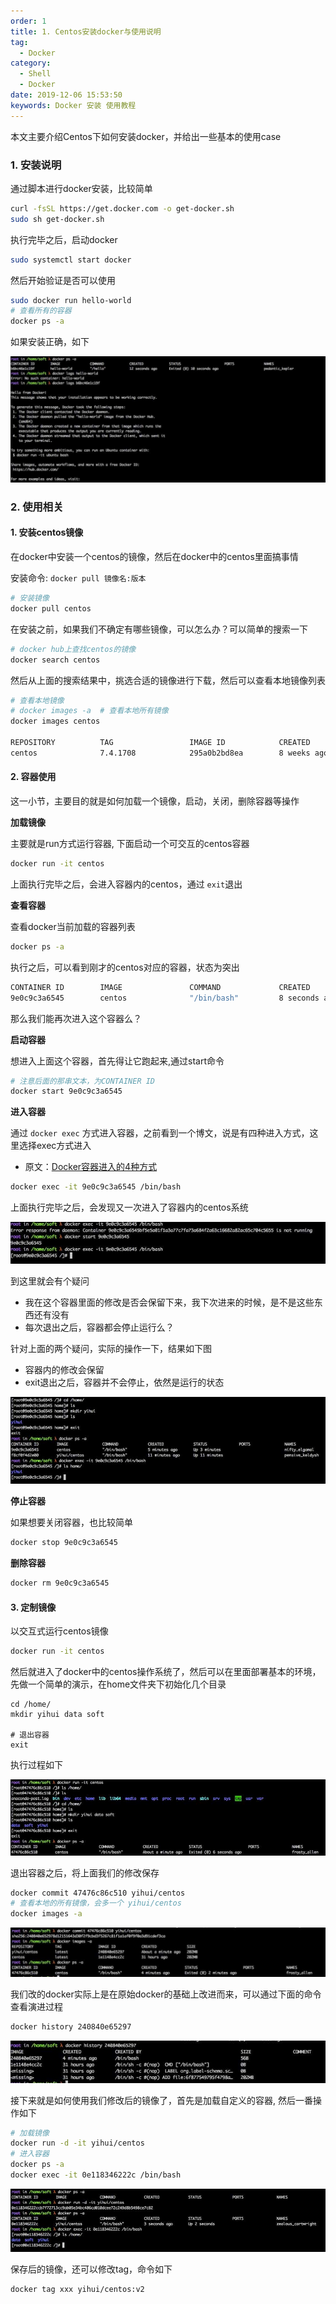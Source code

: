 ```yaml
---
order: 1
title: 1. Centos安装docker与使用说明
tag:
  - Docker
category:
  - Shell
  - Docker
date: 2019-12-06 15:53:50
keywords: Docker 安装 使用教程
---
```


本文主要介绍Centos下如何安装docker，并给出一些基本的使用case

<!-- more -->

### 1. 安装说明

通过脚本进行docker安装，比较简单

```sh
curl -fsSL https://get.docker.com -o get-docker.sh
sudo sh get-docker.sh
```

执行完毕之后，启动docker

```sh
sudo systemctl start docker
```

然后开始验证是否可以使用

```sh
sudo docker run hello-world
# 查看所有的容器
docker ps -a 
```

如果安装正确，如下

![](/hexblog/imgs/191206/00.jpg)

### 2. 使用相关

#### 1. 安装centos镜像

在docker中安装一个centos的镜像，然后在docker中的centos里面搞事情

安装命令: `docker pull 镜像名:版本`

```sh
# 安装镜像
docker pull centos
```

在安装之前，如果我们不确定有哪些镜像，可以怎么办？可以简单的搜索一下

```sh
# docker hub上查找centos的镜像
docker search centos
```

然后从上面的搜索结果中，挑选合适的镜像进行下载，然后可以查看本地镜像列表

```sh
# 查看本地镜像
# docker images -a  # 查看本地所有镜像
docker images centos

REPOSITORY          TAG                 IMAGE ID            CREATED             SIZE
centos              7.4.1708            295a0b2bd8ea        8 weeks ago         197MB
```

#### 2. 容器使用

这一小节，主要目的就是如何加载一个镜像，启动，关闭，删除容器等操作

**加载镜像**

主要就是run方式运行容器, 下面启动一个可交互的centos容器

```sh
docker run -it centos
```

上面执行完毕之后，会进入容器内的centos，通过 `exit`退出

**查看容器**

查看docker当前加载的容器列表

```sh
docker ps -a
```

执行之后，可以看到刚才的centos对应的容器，状态为突出

```sh
CONTAINER ID        IMAGE               COMMAND             CREATED             STATUS                     PORTS               NAMES
9e0c9c3a6545        centos              "/bin/bash"         8 seconds ago       Exited (0) 5 seconds ago                       nifty_elgamal
```

那么我们能再次进入这个容器么？

**启动容器**

想进入上面这个容器，首先得让它跑起来,通过start命令

```sh
# 注意后面的那串文本，为CONTAINER ID
docker start 9e0c9c3a6545
```

**进入容器**

通过 `docker exec` 方式进入容器，之前看到一个博文，说是有四种进入方式，这里选择exec方式进入

- 原文：[Docker容器进入的4种方式](http://www.cnblogs.com/xhyan/p/6593075.html)

```sh
docker exec -it 9e0c9c3a6545 /bin/bash
```

上面执行完毕之后，会发现又一次进入了容器内的centos系统

![](/hexblog/imgs/191206/01.jpg)

到这里就会有个疑问

- 我在这个容器里面的修改是否会保留下来，我下次进来的时候，是不是这些东西还有没有
- 每次退出之后，容器都会停止运行么？

针对上面的两个疑问，实际的操作一下，结果如下图

- 容器内的修改会保留
- exit退出之后，容器并不会停止，依然是运行的状态

![](/hexblog/imgs/191206/02.jpg)

**停止容器**

如果想要关闭容器，也比较简单

```sh
docker stop 9e0c9c3a6545
```

**删除容器**

```sh
docker rm 9e0c9c3a6545
```

#### 3. 定制镜像

以交互式运行centos镜像

```sh
docker run -it centos
```

然后就进入了docker中的centos操作系统了，然后可以在里面部署基本的环境，先做一个简单的演示，在home文件夹下初始化几个目录

```
cd /home/
mkdir yihui data soft

# 退出容器
exit
```

执行过程如下

![](/hexblog/imgs/191206/03.jpg)

退出容器之后，将上面我们的修改保存

```sh
docker commit 47476c86c510 yihui/centos
# 查看本地的所有镜像，会多一个 yihui/centos
docker images -a
```

![](/hexblog/imgs/191206/04.jpg)


我们改的docker实际上是在原始docker的基础上改进而来，可以通过下面的命令查看演进过程

```sh
docker history 240840e65297
```

![](/hexblog/imgs/191206/05.jpg)


接下来就是如何使用我们修改后的镜像了，首先是加载自定义的容器, 然后一番操作如下

```sh
# 加载镜像
docker run -d -it yihui/centos
# 进入容器
docker ps -a
docker exec -it 0e118346222c /bin/bash
```
![](/hexblog/imgs/191206/06.jpg)

保存后的镜像，还可以修改tag，命令如下

```sh
docker tag xxx yihui/centos:v2
```

